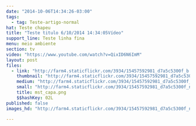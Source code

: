 ```yaml
---
date: "2014-10-06T14:34:26-03:00"
tags:
  - tag: Teste-artigo-normal
hat: Teste chapeu
title: "Teste titulo 6/10/2014 14:34:05Vídeo"
support_line: Teste linha fina
menu: meio ambiente
section: tv
video: "https://www.youtube.com/watch?v=QixID6N6ImM"
layout: post
files:
  - link: "http://farm4.staticflickr.com/3934/15457592981_d7a5c5300f_b.jpg"
    thumbnail: "http://farm4.staticflickr.com/3934/15457592981_d7a5c5300f_t.jpg"
    medium: "http://farm4.staticflickr.com/3934/15457592981_d7a5c5300f_z.jpg"
    small: "http://farm4.staticflickr.com/3934/15457592981_d7a5c5300f_n.jpg"
    title: mst_capa.png
    $$hashKey: 02L
published: false
images_hd: "http://farm4.staticflickr.com/3934/15457592981_d7a5c5300f_n.jpg"

---
```

